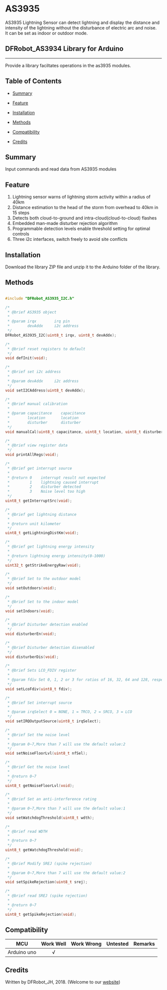 # AS3935

AS3935 Lightning Sensor can detect lightning and display the distance and intensity of the lightning without the disturbance of electric arc and noise.<br>
It can be set as indoor or outdoor mode.<br>

## DFRobot_AS3934 Library for Arduino
---------------------------------------------------------
Provide a library faciltates operations in the as3935 modules.

## Table of Contents

* [Summary](#summary)
* [Feature](#feature)
* [Installation](#installation)
* [Methods](#methods)

* [Compatibility](#compatibility)
* [Credits](#credits)
<snippet>
<content>

## Summary

Input commands and read data from AS3935 modules

## Feature

1. Lightning sensor warns of lightning storm activity within a radius of 40km <br>
2. Distance estimation to the head of the storm from overhead to 40km in 15 steps <br>
3. Detects both cloud-to-ground and intra-cloud(cloud-to-cloud) flashes <br>
4. Embedded man-made disturber rejection algorithm <br>
5. Programmable detection levels enable threshold setting for optimal controls <br>
6. Three i2c interfaces, switch freely to avoid site conflicts <br>

## Installation

Download the library ZIP file and unzip it to the Arduino folder of the library.<br>

## Methods

```C++

#include "DFRobot_AS3935_I2C.h"

/*
 * @brief AS3935 object
 *
 * @param irqx        irq pin
 *        devAddx     i2c address
 */
DFRobot_AS3935_I2C(uint8_t irqx, uint8_t devAddx);

/*
 * @brief reset registers to default
 */
void defInit(void);

/*
 * @brief set i2c address
 *
 * @param devAddx     i2c address  
 */
void setI2CAddress(uint8_t devAddx);

/*
 * @brief manual calibration
 * 
 * @param capacitance    capacitance
 *        location       location
 *        disturber      disturber
 */
void manualCal(uint8_t capacitance, uint8_t location, uint8_t disturber);

/*
 * @brief view register data
 */
void printAllRegs(void);

/*
 * @brief get interrupt source
 *
 * @return 0    interrupt result not expected
 *         1    lightning caused interrupt
 *         2    disturber detected
 *         3    Noise level too high
 */
uint8_t getInterruptSrc(void);

/*
 * @brief get lightning distance
 * 
 * @return unit kilometer
 */
uint8_t getLightningDistKm(void);

/*
 * @brief get lightning energy intensity
 * 
 * @return lightning energy intensity(0-1000)
 */
uint32_t getStrikeEnergyRaw(void);

/*
 * @brief Set to the outdoor model
 */
void setOutdoors(void);

/*
 * @brief Set to the indoor model
 */
void setIndoors(void);

/*
 * @brief Disturber detection enabled
 */
void disturberEn(void);

/*
 * @brief Disturber detection disenabled
 */
void disturberDis(void);

/*
 * @brief Sets LCO_FDIV register
 *
 * @param fdiv Set 0, 1, 2 or 3 for ratios of 16, 32, 64 and 128, respectively
 */
void setLcoFdiv(uint8_t fdiv);

/*
 * @brief Set interrupt source
 *
 * @param irqSelect 0 = NONE, 1 = TRCO, 2 = SRCO, 3 = LCO
 */
void setIRQOutputSource(uint8_t irqSelect);

/*
 * @brief Set the noise level
 *
 * @param 0~7,More than 7 will use the default value:2
 */
void setNoiseFloorLvl(uint8_t nfSel);

/*
 * @brief Get the noise level
 *
 * @return 0~7
 */
uint8_t getNoiseFloorLvl(void);

/*
 * @brief Set an anti-interference rating
 *
 * @param 0~7,More than 7 will use the default value:1
 */
void setWatchdogThreshold(uint8_t wdth);

/*
 * @brief read WDTH
 *
 * @return 0~7
 */
uint8_t getWatchdogThreshold(void);

/*
 * @brief Modify SREJ (spike rejection)
 *
 * @param 0~7,More than 7 will use the default value:2
 */
void setSpikeRejection(uint8_t srej);

/*
 * @brief read SREJ (spike rejection)
 *
 * @return 0~7
 */
uint8_t getSpikeRejection(void);

```



## Compatibility

MCU                | Work Well | Work Wrong | Untested  | Remarks
------------------ | :----------: | :----------: | :---------: | -----
Arduino uno |       √      |             |            | 


## Credits

Written by DFRobot_JH, 2018. (Welcome to our [website](https://www.dfrobot.com/))
